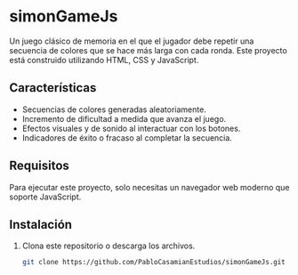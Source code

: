 # simonGameJs

Un juego clásico de memoria en el que el jugador debe repetir una secuencia de colores que se hace más larga con cada ronda. Este proyecto está construido utilizando HTML, CSS y JavaScript.

## Características

- Secuencias de colores generadas aleatoriamente.
- Incremento de dificultad a medida que avanza el juego.
- Efectos visuales y de sonido al interactuar con los botones.
- Indicadores de éxito o fracaso al completar la secuencia.

## Requisitos

Para ejecutar este proyecto, solo necesitas un navegador web moderno que soporte JavaScript.

## Instalación

1. Clona este repositorio o descarga los archivos.
   ```bash
   git clone https://github.com/PabloCasamianEstudios/simonGameJs.git